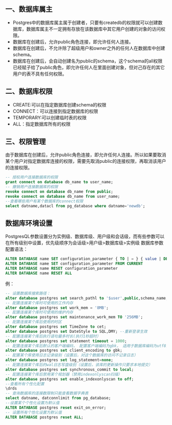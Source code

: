 ## 一、数据库属主

- Postgres中的数据库属主属于创建者，只要有createdb的权限就可以创建数据库，数据库属主不一定拥有存放在该数据库中其它用户创建的对象的访问权限。
- 数据库在创建后，允许public角色连接，即允许任何人连接。
- 数据库在创建后，不允许除了超级用户和owner之外的任何人在数据库中创建schema。
- 数据库在创建后，会自动创建名为public的schema，这个schema的all权限已经赋子给了public角色，即允许任何人在里面创建对象，但对己存在的其它用户的表不具有任何权限。

## 二、数据库权限

- CREATE:可以在指定数据库创建schema的权限
- CONNECT：可以连接到指定数据库的权限
- TEMPORARY:可以创建临时表的权限
- ALL：指定数据库所有的权限

## 三、权限管理

由于数据库在创建后，允许public角色连接，即允许任何人连接。所以如果要取消某个用户对指定数据库连接的权限，需要先取消public的连接权限，再取消该用户的连接权限。

```sql
-- 授权用户连接数据库的权限
grant connect on database db_name to user_name;
-- 撤销用户连接数据库的权限
revoke connect on database db_name from public;
revoke connect on database db_name from user_name;
--查看哪些用户有某个数据库的connect权限
select datname,datacl from pg_database where datname='newdb';
```

## 数据库环境设置

PostgresQL参数设置分为实例级、数据库级、用户级和会话级，而有些参数可以在所有级别中设置，优先级顺序为会话级>用户级>数据库级>实例级
数据库参数配置语法：

```sql
ALTER DATABASE name SET configuration_parameter { TO | = } { value | DEFAULT }
ALTER DATABASE name SET configuration_parameter FROM CURRENT
ALTER DATABASE name RESET configuration_parameter
ALTER DATABASE name RESET ALL
```

例：
```sql
-- 设置数据库搜索路径：
alter database postgres set search_pathl to '$user',public,schema_name;
-- 配置连接某个库时可使用的工作内存
alter database postgres set work_mem = '8MB';
-- 配置连接某个库时可使用的维护内存
alter database postgres set maintenance_work_mem TO '256MB';
-- 配置连接某个库后使用的时区
alter database postgres set TimeZone to cet;
alter database postgres set DateStyle to SQL,DMY; --重新登录生效
-- 配置连接某个库后执行语句最多时长(执行1秒超时）
alter database postgres set statement timeout = 1000;
-- 配置连接某个库后默认的客户端编码， 配置客户端编码为gbk， 适用于数据库编码为utf8，应用程序编码为gbk的应用
alter database postgres set client_encoding to gbk;
-- 配置某个库使用日志记录级别（设置后，对这个数据库的访问不记录日志）
alter database postgres set log_statement=none;
-- 配置连接某个库后的wal日志写盘级别（设置后，该库的更新操作只要求本地提交）
alter database postgres set synchronous_commit to local;
-- 配置连接某个库后禁用某个规划器（禁用indexonlyscan扫描）
alter database postgres set enable_indexonlyscan to off;
--查看所有个性化配置
\drds
-- 查询数据库的连接数限制只能查看数据字典表
select datname, datconnlimit from pg_database;
--设置某个个性化设置为默认值
ALTER DATABASE postgres reset exit_on_error;
-- 设置所有个性化设置为默认值
ALTER DATABASE postgres reset ALL;
```